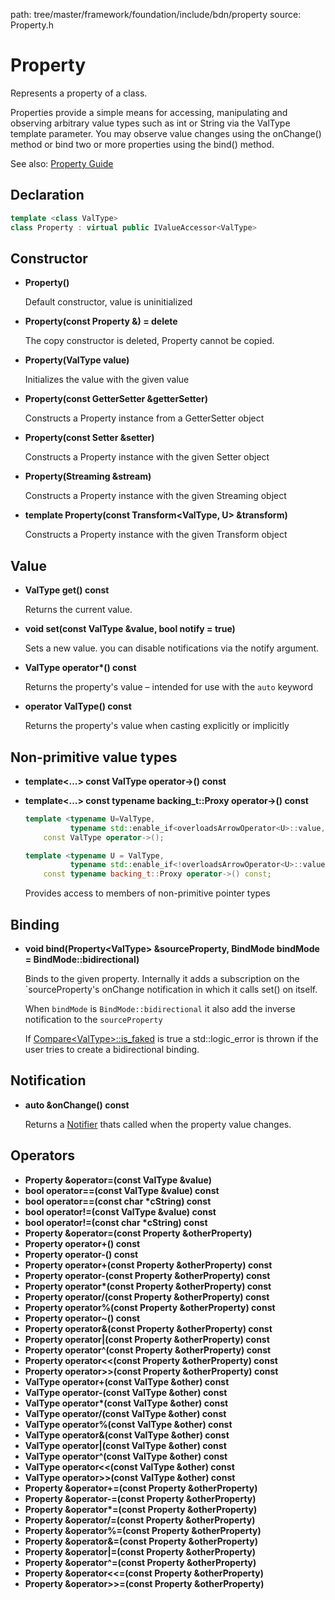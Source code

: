 path: tree/master/framework/foundation/include/bdn/property
source: Property.h

# Property

Represents a property of a class.

Properties provide a simple means for accessing, manipulating and observing arbitrary value types such as int or String via the ValType
template parameter. You may observe value changes using the onChange() method or bind two or more properties using the bind() method.

See also: [Property Guide](../../../guides/foundation/properties.md)

## Declaration

```C++
template <class ValType> 
class Property : virtual public IValueAccessor<ValType>
```

## Constructor

* **Property()**

	Default constructor, value is uninitialized

* **Property(const Property &) = delete**

	The copy constructor is deleted, Property cannot be copied.

* **Property(ValType value)**

	Initializes the value with the given value

* **Property(const GetterSetter<ValType> &getterSetter)**

	Constructs a Property instance from a GetterSetter object 

* **Property(const Setter<ValType> &setter)**

	Constructs a Property instance with the given Setter object 

* **Property(Streaming &stream)**

	Constructs a Property instance with the given Streaming object

* **template <class U> Property(const Transform<ValType, U> &transform)**

	Constructs a Property instance with the given Transform object


## Value

* **ValType get() const**

	Returns the current value.

* **void set(const ValType &value, bool notify = true)**

	Sets a new value. you can disable notifications via the notify argument.

* **ValType operator\*() const**

	Returns the property's value – intended for use with the `auto` keyword

* **operator ValType() const**

	Returns the property's value when casting explicitly or implicitly

## Non-primitive value types

* **template<...> const ValType operator-\>() const**
* **template<...> const typename backing_t::Proxy operator-\>() const**

	```c++
	template <typename U=ValType, 
			  typename std::enable_if<overloadsArrowOperator<U>::value, int>::type = 0>
		const ValType operator->();
    
    template <typename U = ValType, 
    		  typename std::enable_if<!overloadsArrowOperator<U>::value, int>::type = 0>
    	const typename backing_t::Proxy operator->() const;
	```

	Provides access to members of non-primitive pointer types

## Binding

* **void bind(Property<ValType\> &sourceProperty, BindMode bindMode = BindMode::bidirectional)**

	Binds to the given property. Internally it adds a subscription on the `sourceProperty's onChange
	notification in which it calls set() on itself.

	When `bindMode` is `BindMode::bidirectional` it also add the inverse notification to the `sourceProperty`

	If [Compare<ValType\>::is_faked](compare.md) is true a std::logic_error is thrown if the user tries to create a bidirectional binding.

## Notification

* **auto &onChange() const**
	
	Returns a [Notifier](../notifier.md) thats called when the property value changes.

## Operators

* **Property &operator=(const ValType &value)**
* **bool operator==(const ValType &value) const**
* **bool operator==(const char \*cString) const**
* **bool operator!=(const ValType &value) const**
* **bool operator!=(const char \*cString) const**
* **Property &operator=(const Property &otherProperty)**
* **Property operator+() const**
* **Property operator-() const**
* **Property operator+(const Property &otherProperty) const**
* **Property operator-(const Property &otherProperty) const**
* **Property operator\*(const Property &otherProperty) const**
* **Property operator/(const Property &otherProperty) const**
* **Property operator%(const Property &otherProperty) const**
* **Property operator~() const**
* **Property operator&(const Property &otherProperty) const**
* **Property operator|(const Property &otherProperty) const**
* **Property operator^(const Property &otherProperty) const**
* **Property operator<<(const Property &otherProperty) const**
* **Property operator>>(const Property &otherProperty) const**
* **ValType operator+(const ValType &other) const**
* **ValType operator-(const ValType &other) const**
* **ValType operator\*(const ValType &other) const**
* **ValType operator/(const ValType &other) const**
* **ValType operator%(const ValType &other) const**
* **ValType operator&(const ValType &other) const**
* **ValType operator|(const ValType &other) const**
* **ValType operator^(const ValType &other) const**
* **ValType operator<<(const ValType &other) const**
* **ValType operator>>(const ValType &other) const**
* **Property &operator+=(const Property &otherProperty)**
* **Property &operator-=(const Property &otherProperty)**
* **Property &operator\*=(const Property &otherProperty)**
* **Property &operator/=(const Property &otherProperty)**
* **Property &operator%=(const Property &otherProperty)**
* **Property &operator&=(const Property &otherProperty)**
* **Property &operator|=(const Property &otherProperty)**
* **Property &operator^=(const Property &otherProperty)**
* **Property &operator<<=(const Property &otherProperty)**
* **Property &operator>>=(const Property &otherProperty)**
